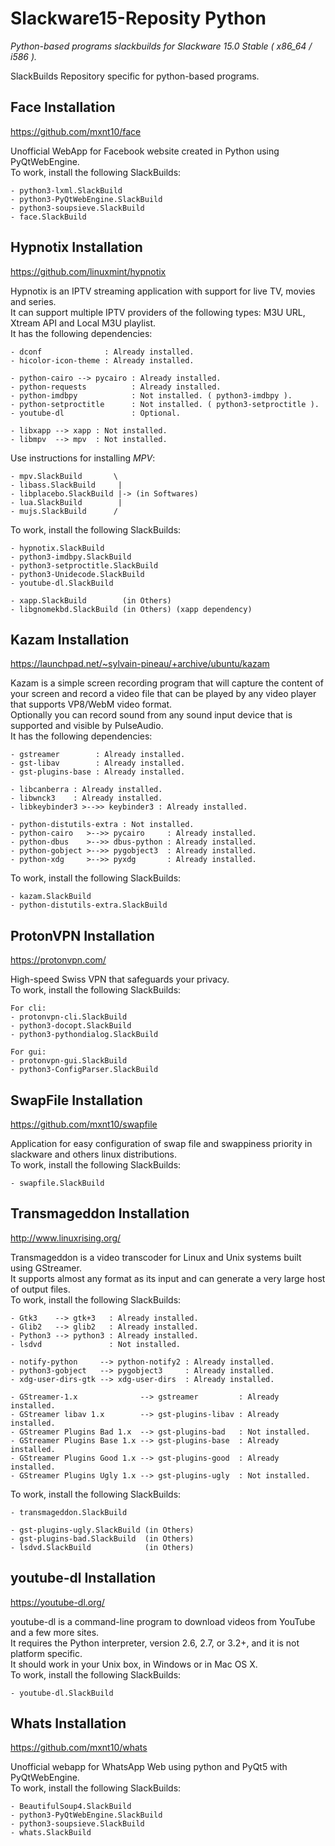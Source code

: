 # Slackware15-Reposity Python
*Python-based programs slackbuilds for Slackware 15.0 Stable ( x86_64 / i586 ).*

SlackBuilds Repository specific for python-based programs.

## Face Installation

https://github.com/mxnt10/face

Unofficial WebApp for Facebook website created in Python using PyQtWebEngine.<br/>
To work, install the following SlackBuilds:
```
- python3-lxml.SlackBuild
- python3-PyQtWebEngine.SlackBuild
- python3-soupsieve.SlackBuild
- face.SlackBuild
```


## Hypnotix Installation

https://github.com/linuxmint/hypnotix

Hypnotix is an IPTV streaming application with support for live TV, movies and series.<br/>
It can support multiple IPTV providers of the following types: M3U URL, Xtream API and Local M3U playlist.<br/>
It has the following dependencies:
```
- dconf              : Already installed.
- hicolor-icon-theme : Already installed.

- python-cairo --> pycairo : Already installed.
- python-requests          : Already installed.
- python-imdbpy            : Not installed. ( python3-imdbpy ).
- python-setproctitle      : Not installed. ( python3-setproctitle ).
- youtube-dl               : Optional.

- libxapp --> xapp : Not installed.
- libmpv  --> mpv  : Not installed.
```
Use instructions for installing *MPV*:
```
- mpv.SlackBuild       \
- libass.SlackBuild     |
- libplacebo.SlackBuild |-> (in Softwares)
- lua.SlackBuild        |
- mujs.SlackBuild      /
```
To work, install the following SlackBuilds:
```
- hypnotix.SlackBuild
- python3-imdbpy.SlackBuild
- python3-setproctitle.SlackBuild
- python3-Unidecode.SlackBuild
- youtube-dl.SlackBuild

- xapp.SlackBuild        (in Others)
- libgnomekbd.SlackBuild (in Others) (xapp dependency)
```

## Kazam Installation

https://launchpad.net/~sylvain-pineau/+archive/ubuntu/kazam

Kazam is a simple screen recording program that will capture the content of your screen and record a video file that can be played by any video player that supports VP8/WebM video format.<br/>
Optionally you can record sound from any sound input device that is supported and visible by PulseAudio.<br/>
It has the following dependencies:
```
- gstreamer        : Already installed.
- gst-libav        : Already installed.
- gst-plugins-base : Already installed.

- libcanberra : Already installed.
- libwnck3    : Already installed.
- libkeybinder3 >-->> keybinder3 : Already installed.

- python-distutils-extra : Not installed.
- python-cairo   >-->> pycairo     : Already installed.
- python-dbus    >-->> dbus-python : Already installed.
- python-gobject >-->> pygobject3  : Already installed.
- python-xdg     >-->> pyxdg       : Already installed.
```
To work, install the following SlackBuilds:
```
- kazam.SlackBuild
- python-distutils-extra.SlackBuild
```

## ProtonVPN Installation

https://protonvpn.com/

High-speed Swiss VPN that safeguards your privacy.<br/>
To work, install the following SlackBuilds:
```
For cli:
- protonvpn-cli.SlackBuild
- python3-docopt.SlackBuild
- python3-pythondialog.SlackBuild

For gui:
- protonvpn-gui.SlackBuild
- python3-ConfigParser.SlackBuild
```

## SwapFile Installation

https://github.com/mxnt10/swapfile

Application for easy configuration of swap file and swappiness priority in slackware and others linux distributions.<br/>
To work, install the following SlackBuilds:
```
- swapfile.SlackBuild
```

## Transmageddon Installation

http://www.linuxrising.org/

Transmageddon is a video transcoder for Linux and Unix systems built using GStreamer.<br/>
It supports almost any format as its input and can generate a very large host of output files.<br/>
To work, install the following SlackBuilds:

```
- Gtk3    --> gtk+3   : Already installed.
- Glib2   --> glib2   : Already installed.
- Python3 --> python3 : Already installed.
- lsdvd               : Not installed.

- notify-python     --> python-notify2 : Already installed.
- python3-gobject   --> pygobject3     : Already installed.
- xdg-user-dirs-gtk --> xdg-user-dirs  : Already installed.

- GStreamer-1.x              --> gstreamer         : Already installed.
- GStreamer libav 1.x        --> gst-plugins-libav : Already installed.
- GStreamer Plugins Bad 1.x  --> gst-plugins-bad   : Not installed.
- GStreamer Plugins Base 1.x --> gst-plugins-base  : Already installed.
- GStreamer Plugins Good 1.x --> gst-plugins-good  : Already installed.
- GStreamer Plugins Ugly 1.x --> gst-plugins-ugly  : Not installed.
```
To work, install the following SlackBuilds:
```
- transmageddon.SlackBuild

- gst-plugins-ugly.SlackBuild (in Others)
- gst-plugins-bad.SlackBuild  (in Others)
- lsdvd.SlackBuild            (in Others)
```

## youtube-dl Installation

https://youtube-dl.org/

youtube-dl is a command-line program to download videos from YouTube and a few more sites.<br/>
It requires the Python interpreter, version 2.6, 2.7, or 3.2+, and it is not platform specific.<br/>
It should work in your Unix box, in Windows or in Mac OS X.<br/>
To work, install the following SlackBuilds:
```
- youtube-dl.SlackBuild
```

## Whats Installation

https://github.com/mxnt10/whats

Unofficial webapp for WhatsApp Web using python and PyQt5 with PyQtWebEngine.<br/>
To work, install the following SlackBuilds:
```
- BeautifulSoup4.SlackBuild
- python3-PyQtWebEngine.SlackBuild
- python3-soupsieve.SlackBuild
- whats.SlackBuild
```

